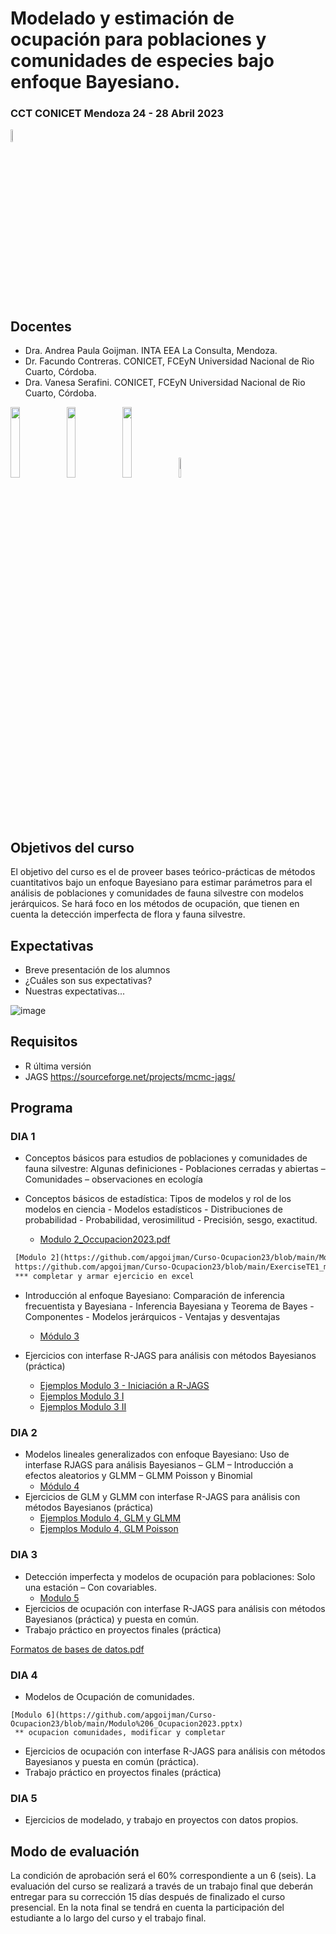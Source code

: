 # Modelado y estimación de ocupación para poblaciones y comunidades de especies bajo enfoque Bayesiano.
### CCT CONICET Mendoza 24 - 28 Abril 2023 
<img src="https://github.com/apgoijman/Curso-Ocupacion23/blob/main/varios/Imagen4.png" width=7% height=7%>


## Docentes
- Dra. Andrea Paula Goijman. INTA EEA La Consulta, Mendoza. 
- Dr. Facundo Contreras. CONICET, FCEyN Universidad Nacional de Rio Cuarto, Córdoba. 
- Dra. Vanesa Serafini. CONICET, FCEyN Universidad Nacional de Rio Cuarto, Córdoba. 

<img src="https://github.com/apgoijman/Curso-Ocupacion23/blob/main/varios/Imagen2.png" width=17% height=17%>    <img src="https://github.com/apgoijman/Curso-Ocupacion23/blob/main/varios/Imagen3.png" width=17% height=17%>   <img src="https://github.com/apgoijman/Curso-Ocupacion23/blob/main/varios/logo_giepco.png" width=17% height=17%>    <img src="https://github.com/apgoijman/Curso-Ocupacion23/blob/main/images.png" width=9% height=9%>

## Objetivos del curso
El objetivo del curso es el de proveer bases teórico-prácticas de métodos cuantitativos bajo un enfoque Bayesiano para estimar parámetros para el análisis de poblaciones y comunidades de fauna silvestre con modelos jerárquicos. Se hará foco en los métodos de ocupación, que tienen en cuenta la detección imperfecta de flora y fauna silvestre.

## Expectativas
- Breve presentación de los alumnos
- ¿Cuáles son sus expectativas? 
- Nuestras expectativas...

![image](https://user-images.githubusercontent.com/124918841/222793849-89917531-59a4-4047-93ab-1148d1030d38.png)


## Requisitos
- R última versión
- JAGS https://sourceforge.net/projects/mcmc-jags/

## Programa

### DIA 1
- Conceptos básicos para estudios de poblaciones y comunidades de fauna silvestre: Algunas definiciones - Poblaciones cerradas y abiertas – Comunidades – observaciones en ecología 

- Conceptos básicos de estadística: Tipos de modelos y rol de los modelos en ciencia - Modelos estadísticos - Distribuciones de probabilidad - Probabilidad,
verosimilitud - Precisión, sesgo, exactitud. 
    - [Modulo 2_Occupacion2023.pdf](https://github.com/apgoijman/Curso-Ocupacion23/files/10883613/Modulo.2_Occupacion2023.pdf)

```diff
 [Modulo 2](https://github.com/apgoijman/Curso-Ocupacion23/blob/main/Modulo%202_Occupacion2023.pptx)   ## completar este archivo
 https://github.com/apgoijman/Curso-Ocupacion23/blob/main/ExerciseTE1_modificar.pdf
 *** completar y armar ejercicio en excel
```

- Introducción al enfoque Bayesiano: Comparación de inferencia frecuentista y Bayesiana - Inferencia Bayesiana y Teorema de Bayes -Componentes - Modelos jerárquicos - Ventajas y desventajas 
     - [Módulo 3](https://github.com/apgoijman/Curso-Ocupacion23/blob/main/Modulo%203_Ocupacion2023.pdf) 

- Ejercicios con interfase R-JAGS para análisis con métodos Bayesianos (práctica) 
    - [Ejemplos Modulo 3 - Iniciación a R-JAGS](https://github.com/apgoijman/Curso-Ocupacion23/blob/main/Bayes/Ejemplo%20Modulo3.md)
    - [Ejemplos Modulo 3 I](https://github.com/apgoijman/Curso-Ocupacion23/blob/main/Bayes/Modulo%203%20-%20Ejemplo.R)
    - [Ejemplos Modulo 3 II](https://github.com/apgoijman/Curso-Ocupacion23/blob/main/Bayes/Script%20Modulo%203%20-%20I.R)
 

### DIA 2
- Modelos lineales generalizados con enfoque Bayesiano: Uso de interfase RJAGS para análisis Bayesianos – GLM – Introducción a efectos aleatorios y GLMM – GLMM Poisson y Binomial
    - [Módulo 4](https://github.com/apgoijman/Curso-Ocupacion23/blob/main/Modulo%204_Occupacion2023.pdf)
- Ejercicios de GLM y GLMM con interfase R-JAGS para análisis con métodos Bayesianos (práctica) 
    - [Ejemplos Modulo 4, GLM y GLMM](https://github.com/apgoijman/Curso-Ocupacion23/blob/main/Bayes/Modulo4-EjemploGLM-GLMM.R)
    - [Ejemplos Modulo 4, GLM Poisson](https://github.com/apgoijman/Curso-Ocupacion23/blob/main/Bayes/Modulo4-EjemploPoissonGLM-Facu.R)

### DIA 3
- Detección imperfecta y modelos de ocupación para poblaciones: Solo una estación – Con covariables.
    - [Modulo 5](https://github.com/apgoijman/Curso-Ocupacion23/files/11214935/Modulo.5_Occupacion2023.pdf)
- Ejercicios de ocupación con interfase R-JAGS para análisis con métodos Bayesianos (práctica) y puesta en común.
- Trabajo práctico en proyectos finales (práctica)

[Formatos de bases de datos.pdf](https://github.com/apgoijman/Curso-Ocupacion23/files/10824363/Formatos.de.bases.de.datos.pdf)

### DIA 4
- Modelos de Ocupación de comunidades.
```
[Modulo 6](https://github.com/apgoijman/Curso-Ocupacion23/blob/main/Modulo%206_Ocupacion2023.pptx)
 ** ocupacion comunidades, modificar y completar
```

- Ejercicios de ocupación con interfase R-JAGS para análisis con métodos Bayesianos y puesta en común (práctica).
- Trabajo práctico en proyectos finales (práctica)

### DIA 5
- Ejercicios de modelado, y trabajo en proyectos con datos propios.


## Modo de evaluación
La condición de aprobación será el 60% correspondiente a un 6 (seis). La evaluación del curso se realizará a través de un trabajo final que deberán entregar para su corrección 15 días después de finalizado el curso presencial. En la nota final se tendrá en cuenta la participación del estudiante a lo largo del curso y el trabajo final.



